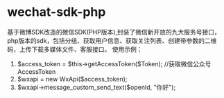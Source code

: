 wechat-sdk-php
==============

基于微博SDK改造的微信SDK(PHP版本),封装了微信新开放的九大服务号接口，php版本的sdk，包括分组、获取用户信息、获取关注列表、创建带参数的二维码，上传下载多媒体文件、客服接口。
使用示例：
<ol start="1" class="dp-c"><li><span><span class="vars">$access_token</span><span> = </span><span class="vars">$this</span><span>-&gt;getAccessToken(</span><span class="vars">$Token</span><span>); </span><span class="comment">//获取微信公众号AccessToken</span><span>  </span></span></li><li><span><span class="vars">$wxapi</span><span> = </span><span class="keyword">new</span><span> WxApi(</span><span class="vars">$access_token</span><span>);  </span></span></li><li><span><span class="vars">$wxapi</span><span>-&gt;message_custom_send_text(</span><span class="vars">$openId</span><span>, </span><span class="string">"你好"</span><span>);  </span></span></li></ol>
